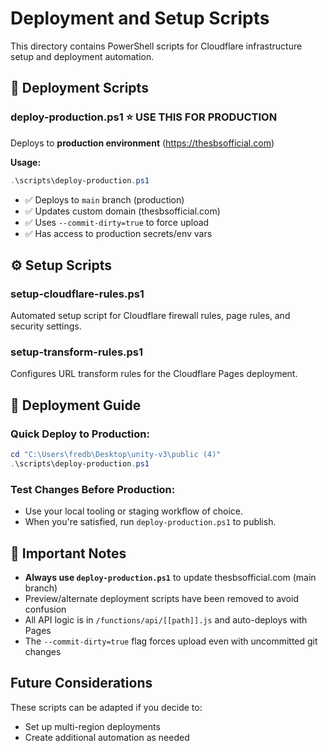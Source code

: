 # Deployment and Setup Scripts

This directory contains PowerShell scripts for Cloudflare infrastructure setup and deployment automation.

## 🚀 Deployment Scripts

### deploy-production.ps1 ⭐ **USE THIS FOR PRODUCTION**

Deploys to **production environment** (https://thesbsofficial.com)

**Usage:**

```powershell
.\scripts\deploy-production.ps1
```

- ✅ Deploys to `main` branch (production)
- ✅ Updates custom domain (thesbsofficial.com)
- ✅ Uses `--commit-dirty=true` to force upload
- ✅ Has access to production secrets/env vars

## ⚙️ Setup Scripts

### setup-cloudflare-rules.ps1

Automated setup script for Cloudflare firewall rules, page rules, and security settings.

### setup-transform-rules.ps1

Configures URL transform rules for the Cloudflare Pages deployment.

## 📝 Deployment Guide

### Quick Deploy to Production:

```powershell
cd "C:\Users\fredb\Desktop\unity-v3\public (4)"
.\scripts\deploy-production.ps1
```

### Test Changes Before Production:

- Use your local tooling or staging workflow of choice.
- When you're satisfied, run `deploy-production.ps1` to publish.

## 🔑 Important Notes

- **Always use `deploy-production.ps1`** to update thesbsofficial.com (main branch)
- Preview/alternate deployment scripts have been removed to avoid confusion
- All API logic is in `/functions/api/[[path]].js` and auto-deploys with Pages
- The `--commit-dirty=true` flag forces upload even with uncommitted git changes

## Future Considerations

These scripts can be adapted if you decide to:

- Set up multi-region deployments
- Create additional automation as needed
